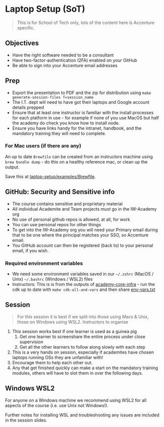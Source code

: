 # Laptop Setup (SoT)

> This is for School of Tech only, lots of the content here is Accenture specific.

## Objectives

- Have the right software needed to be a consultant
- Have two-factor-authentication (2FA) enabled on your GitHub
- Be able to sign into your Accenture email addresses

## Prep

- Export the presentation to PDF and the zip for distribution using `make generate-session-files f=session_name`
- The I.T. dept will need to have got their laptops and Google account details prepped
- Ensure that at least one instructor is familiar with the install processes for each platform in use - for example if none of you use MacOS but half the academy do check you know how to install node.
- Ensure you have links handy for the intranet, handbook, and the mandatory training they will need to complete.

### For Mac users (if there are any)

An up to date `Brewfile` can be created from an instructors machine using `brew bundle dump` - do this on a healthy reference mac, or clean up the output.

Save this at [laptop-setup/examples/Brewfile](./examples/Brewfile).

## GitHub: Security and Sensitive info

- The course contains sensitive and proprietary material
- All individual Academite and Team projects *must* go in the IW-Academy org
- No use of personal github repos is allowed, at all, for work
- You can use personal repos for other things
- To get into the IW-Academy org you will need your Primary email during that to be one where the principal matches your SSO, so Accenture email.
- You GitHub account can then be registered (back to) to your personal email, if you wish.

### Required environment variables

- We need some environment variables saved in our `~/.zshrc` (MacOS / Unix) `~/.bashrc` (Windows / WSL2) files
- Instructors: This is is from the outputs of [academy-core-infra](https://github.com/infinityworks/academy-core-infra) - run the cdk up to date with `make cdk-all-and-vars` and then share [env-vars.txt](https://github.com/infinityworks/academy-core-infra/blob/main/cdk/env-vars.txt)

## Session

> For this session it is best if we split into those using Macs & Unix, those on Windows using WSL2.
> Instructors to organise

1. This session works best if one learner is used as a guinea pig
    1. Get one learner to screenshare the entire process under close supervision
    1. Get all the other learners to follow along slowly with each step
1. This is a very hands on session, especially if academites have chosen laptops running OSs they are unfamiliar with!
1. Encourage them to help each other out.
1. Any that get finished quickly can make a start on the mandatory training modules, others will have to slot them in over the following days.

## Windows WSL2

For anyone on a Windows machine we recommend using WSL2 for all aspects of the course (i.e. use Unix not Windows!).

Further notes for installing WSL and troubleshooting any issues are included in the session slides.

